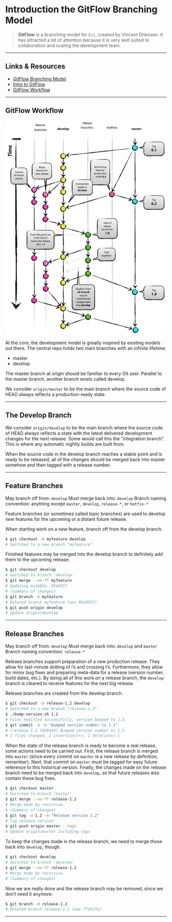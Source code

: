 # Introduction the GitFlow Branching Model

> **GitFlow** is a branching model for `Git`, created by Vincent Driessen. It has attracted a lot of attention because it is very well suited to collaboration and scaling the development team.

---

## Links & Resources

- [GitFlow Branching Model](https://nvie.com/posts/a-successful-git-branching-model/)
- [Intro to GitFlow](https://datasift.github.io/gitflow/IntroducingGitFlow.html)
- [GitFlow Workflow](https://www.atlassian.com/git/tutorials/comparing-workflows/gitflow-workflow)

---

## GitFlow Workflow

![GitFlow](../assets/git-flow.png)

At the core, the development model is greatly inspired by existing models out there. The central repo holds two main branches with an infinite lifetime:

- master
- develop

The master branch at origin should be familiar to every Git user. Parallel to the master branch, another branch exists called develop.

We consider `origin/master` to be the main branch where the source code of HEAD always reflects a production-ready state.

---

## The Develop Branch

We consider `origin/develop` to be the main branch where the source code of HEAD always reflects a state with the latest delivered development changes for the next release. Some would call this the “integration branch”. This is where any automatic nightly builds are built from.

When the source code in the develop branch reaches a stable point and is ready to be released, all of the changes should be merged back into master somehow and then tagged with a release number.

---

## Feature Branches

May branch off from:
    `develop`
Must merge back into:
    `develop` 
Branch naming convention:
    anything except `master`, `develop`, `release-*`, or `hotfix-*`

Feature branches (or sometimes called topic branches) are used to develop new features for the upcoming or a distant future release.

When starting work on a new feature, branch off from the develop branch.

```bash
$ git checkout -b myfeature develop
# Switched to a new branch "myfeature"
```

Finished features may be merged into the develop branch to definitely add them to the upcoming release:

```bash
$ git checkout develop
# Switched to branch 'develop'
$ git merge --no-ff myfeature
# Updating ea1b82a..05e9557
# (Summary of changes)
$ git branch -d myfeature
# Deleted branch myfeature (was 05e9557).
$ git push origin develop
# Update origin/develop
```

---

## Release Branches

May branch off from:
    `develop`
Must merge back into:
    `develop` and `master`
Branch naming convention:
    `release-*`

Release branches support preparation of a new production release. They allow for last-minute dotting of i’s and crossing t’s. Furthermore, they allow for minor bug fixes and preparing meta-data for a release (version number, build dates, etc.). By doing all of this work on a release branch, the `develop` branch is cleared to receive features for the next big release.

Release branches are created from the develop branch.

```bash
$ git checkout -b release-1.2 develop
# Switched to a new branch "release-1.2"
$ ./bump-version.sh 1.2
# Files modified successfully, version bumped to 1.2.
$ git commit -a -m "Bumped version number to 1.2"
# [release-1.2 74d9424] Bumped version number to 1.2
# 1 files changed, 1 insertions(+), 1 deletions(-)
```

When the state of the release branch is ready to become a real release, some actions need to be carried out. First, the release branch is merged into `master` (since every commit on `master` is a new release by definition, remember). Next, that commit on `master` must be tagged for easy future reference to this historical version. Finally, the changes made on the release branch need to be merged back into `develop`, so that future releases also contain these bug fixes.

```bash
$ git checkout master
# Switched to branch 'master'
$ git merge --no-ff release-1.2
# Merge made by recursive.
# (Summary of changes)
$ git tag -a 1.2 -m "Release version 1.2"
# Tag release version
$ git push origin master --tags
# Update origin/master including tags
```

To keep the changes made in the release branch, we need to merge those back into `develop`, though.

```bash
$ git checkout develop
# Switched to branch 'develop'
$ git merge --no-ff release-1.2
# Merge made by recursive.
# (Summary of changes)
```

Now we are really done and the release branch may be removed, since we don’t need it anymore:

```bash
$ git branch -d release-1.2
# Deleted branch release-1.2 (was ff452fe).
```

---
